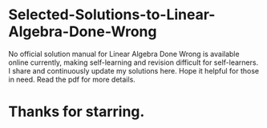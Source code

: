 # Selected-Solutions-to-Linear-Algebra-Done-Wrong
No official solution manual for Linear Algebra Done Wrong is available online currently, making self-learning and revision difficult for self-learners. I share and continuously update my solutions here. Hope it helpful for those in need. Read the pdf for more details.
# Thanks for starring.
